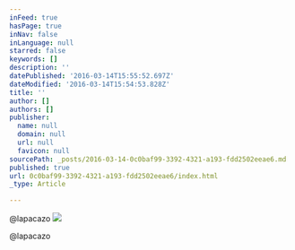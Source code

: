 ```yaml
---
inFeed: true
hasPage: true
inNav: false
inLanguage: null
starred: false
keywords: []
description: ''
datePublished: '2016-03-14T15:55:52.697Z'
dateModified: '2016-03-14T15:54:53.828Z'
title: ''
author: []
authors: []
publisher:
  name: null
  domain: null
  url: null
  favicon: null
sourcePath: _posts/2016-03-14-0c0baf99-3392-4321-a193-fdd2502eeae6.md
published: true
url: 0c0baf99-3392-4321-a193-fdd2502eeae6/index.html
_type: Article

---
```

@lapacazo
![](https://the-grid-user-content.s3-us-west-2.amazonaws.com/5f6bb90c-98a2-43e0-ac00-1a299ed7b82c.jpg)

@lapacazo